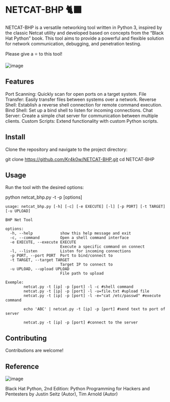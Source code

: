 # NETCAT-BHP 🐈‍⬛

NETCAT-BHP is a versatile networking tool written in Python 3, inspired by the classic Netcat utility and developed based on concepts from the “Black Hat Python” book. This tool aims to provide a powerful and flexible solution for network communication, debugging, and penetration testing.

Please give a ⭐ to this tool!

![image](https://github.com/user-attachments/assets/80b45969-3f11-4c83-bcd6-7c1f70d09130)


## Features
Port Scanning: Quickly scan for open ports on a target system.
File Transfer: Easily transfer files between systems over a network.
Reverse Shell: Establish a reverse shell connection for remote command execution.
Bind Shell: Set up a bind shell to listen for incoming connections.
Chat Server: Create a simple chat server for communication between multiple clients.
Custom Scripts: Extend functionality with custom Python scripts.

## Install
Clone the repository and navigate to the project directory:

git clone https://github.com/Kr4k0w/NETCAT-BHP.git
cd NETCAT-BHP

## Usage
Run the tool with the desired options:

python netcat_bhp.py -t <target> -p <port> [options]

```
usage: netcat_bhp.py [-h] [-c] [-e EXECUTE] [-l] [-p PORT] [-t TARGET] [-u UPLOAD]

BHP Net Tool

options:
  -h, --help            show this help message and exit
  -c, --command         Open a shell command interface
  -e EXECUTE, --execute EXECUTE
                        Execute a specific command on connect
  -l, --listen          Listen for incoming connections
  -p PORT, --port PORT  Port to bind/connect to
  -t TARGET, --target TARGET
                        Target IP to connect to
  -u UPLOAD, --upload UPLOAD
                        File path to upload

Exemple:
        netcat.py -t [ip] -p [port] -l -c #shell command
        netcat.py -t [ip] -p [port] -l -u=file.txt #upload file
        netcat.py -t [ip] -p [port] -l -e="cat /etc/passwd" #execute command

        echo 'ABC' | netcat.py -t [ip] -p [port] #send text to port of server

        netcat.py -t [ip] -p [port] #connect to the server
```


## Contributing
Contributions are welcome!

## Reference

![image](https://github.com/user-attachments/assets/43e4d62c-c7e9-4a15-902b-fe0d5b1ae6df)

Black Hat Python, 2nd Edition: Python Programming for Hackers and Pentesters
by Justin Seitz (Autor), Tim Arnold (Autor)
